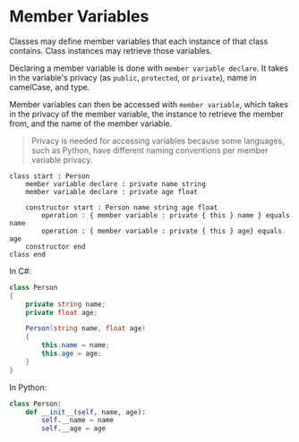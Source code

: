 # Member Variables

Classes may define member variables that each instance of that class contains. Class instances may retrieve those variables.

Declaring a member variable is done with `member variable declare`. It takes in the variable's privacy \(as `public`, `protected`, or `private`\), name in camelCase, and type.

Member variables can then be accessed with `member variable`, which takes in the privacy of the member variable, the instance to retrieve the member from, and the name of the member variable.

> Privacy is needed for accessing variables because some languages, such as Python, have different naming conventions per member variable privacy.

```gls
class start : Person
    member variable declare : private name string
    member variable declare : private age float

    constructor start : Person name string age float
        operation : { member variable : private { this } name } equals name
        operation : { member variable : private { this } age} equals age
    constructor end
class end
```

In C\#:

```csharp
class Person
{
    private string name;
    private float age;

    Person(string name, float age)
    {
        this.name = name;
        this.age = age;
    }
}
```

In Python:

```python
class Person:
    def __init__(self, name, age):
        self.__name = name
        self.__age = age
```

